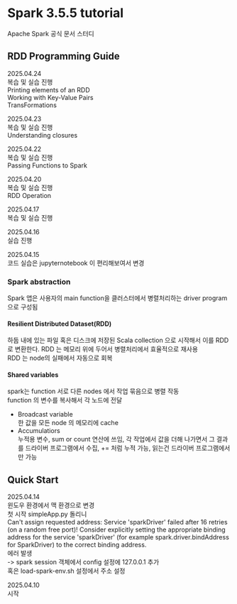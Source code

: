 # Spark 3.5.5 tutorial
Apache Spark 공식 문서 스터디

## RDD Programming Guide
2025.04.24  
복습 및 실습 진행  
Printing elements of an RDD  
Working with Key-Value Pairs  
TransFormations  

2025.04.23  
복습 및 실습 진행  
Understanding closures  

2025.04.22  
복습 및 실습 진행  
Passing Functions to Spark  

2025.04.20  
복습 및 실습 진행  
RDD Operation  

2025.04.17  
복습 및 실습 진행
  
2025.04.16  
실습 진행  

2025.04.15  
코드 실습은 jupyternotebook 이 편리해보여서 변경  
### Spark abstraction
Spark 앱은 사용자의 main function을 클러스터에서 병렬처리하는 driver program 으로 구성됨  
#### Resilient Distributed Dataset(RDD)
하둡 내에 있는 파일 혹은 디스크에 저장된 Scala collection 으로 시작해서 이를 RDD로 변환한다.
RDD 는 메모리 위에 두어서 병렬처리에서 효율적으로 재사용  
RDD 는 node의 실패에서 자동으로 회복
#### Shared variables
spark는 function 서로 다른 nodes 에서 작업 묶음으로 병렬 작동  
function 의 변수를 복사해서 각 노드에 전달  
- Broadcast variable  
한 값을 모든 node 의 메모리에 cache  
- Accumulatiors  
누적용 변수, sum or count 연산에 쓰임, 각 작업에서 값을 더해 나가면서 그 결과를 드라이버 프로그램에서 수집, += 처럼 누적 가능, 읽는건 드라이버 프로그램에서만 가능

## Quick Start
2025.04.14  
윈도우 환경에서 맥 환경으로 변경  
첫 시작 simpleApp.py 돌리니  
Can't assign requested address: Service 'sparkDriver' failed after 16 retries (on a random free port)! Consider explicitly setting the appropriate binding address for the service 'sparkDriver' (for example spark.driver.bindAddress for SparkDriver) to the correct binding address.  
에러 발생   
-> spark session 객체에서 config 설정에 127.0.0.1 추가  
혹은 load-spark-env.sh 설정에서 주소 설정

2025.04.10  
시작